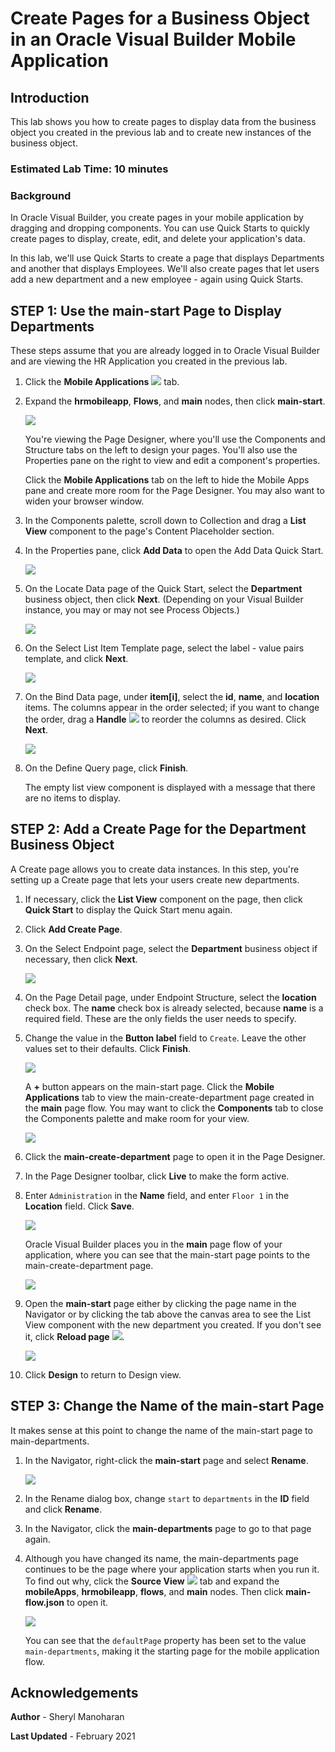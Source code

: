 # Create Pages for a Business Object in an Oracle Visual Builder Mobile Application

## Introduction

This lab shows you how to create pages to display data from the business object you created in the previous lab and to create new instances of the business object.

### Estimated Lab Time:  10 minutes

### Background

In Oracle Visual Builder, you create pages in your mobile application by dragging and dropping components. You can use Quick Starts to quickly create pages to display, create, edit, and delete your application's data.

In this lab, we'll use Quick Starts to create a page that displays Departments and another that displays Employees. We'll also create pages that let users add a new department and a new employee - again using Quick Starts.


## **STEP 1**: Use the main-start Page to Display Departments

These steps assume that you are already logged in to Oracle Visual Builder and are viewing the HR Application you created in the previous lab.

1.  Click the **Mobile Applications** ![](images/vbcscp_mob_mob_icon.png) tab.
2.  Expand the **hrmobileapp**, **Flows**, and **main** nodes, then click **main-start**.

    ![](./images/vbcscp_mob_dd_s2.png)

    You're viewing the Page Designer, where you'll use the Components and Structure tabs on the left to design your pages. You'll also use the Properties pane on the right to view and edit a component's properties.

    Click the **Mobile Applications** tab on the left to hide the Mobile Apps pane and create more room for the Page Designer. You may also want to widen your browser window.

3.  In the Components palette, scroll down to Collection and drag a **List View** component to the page's Content Placeholder section.

4.  In the Properties pane, click **Add Data** to open the Add Data Quick Start.

    ![](./images/vbcscp_mob_dd_s4.png)

5.  On the Locate Data page of the Quick Start, select the **Department** business object, then click **Next**. (Depending on your Visual Builder instance, you may or may not see Process Objects.)

    ![](./images/vbcscp_mob_dd_s5.png)

6.  On the Select List Item Template page, select the label - value pairs template, and click **Next**.

    ![](./images/vbcscp_mob_dd_s6.png)

7.  On the Bind Data page, under **item\[i\]**, select the **id**, **name**, and **location** items. The columns appear in the order selected; if you want to change the order, drag a **Handle** ![](./images/vbcscp_handle_icon.png) to reorder the columns as desired. Click **Next**.

    ![](./images/vbcscp_mob_dd_s7.png)

8.  On the Define Query page, click **Finish**.  

    The empty list view component is displayed with a message that there are no items to display.


## **STEP 2**: Add a Create Page for the Department Business Object

A Create page allows you to create data instances. In this step, you're setting up a Create page that lets your users create new departments.

1.  If necessary, click the **List View** component on the page, then click **Quick Start** to display the Quick Start menu again.
2.  Click **Add Create Page**.
3.  On the Select Endpoint page, select the **Department** business object if necessary, then click **Next**.

    ![](./images/vbcscp_mob_cpd_s3.png)

4.  On the Page Detail page, under Endpoint Structure, select the **location** check box. The **name** check box is already selected, because **name** is a required field. These are the only fields the user needs to specify.
5.  Change the value in the **Button label** field to `Create`. Leave the other values set to their defaults. Click **Finish**.

    ![](./images/vbcscp_mob_cpd_s5.png)

    A **+** button appears on the main-start page. Click the **Mobile Applications** tab to view the main-create-department page created in the **main** page flow. You may want to click the **Components** tab to close the Components palette and make room for your view.

    ![](./images/vbcscp_mob_cpd_s5_result.png)

6.  Click the **main-create-department** page to open it in the Page Designer.
7.  In the Page Designer toolbar, click **Live** to make the form active.
8.  Enter `Administration` in the **Name** field, and enter `Floor 1` in the **Location** field. Click **Save**.

    ![](./images/vbcscp_mob_cpd_s8.png)

    Oracle Visual Builder places you in the **main** page flow of your application, where you can see that the main-start page points to the main-create-department page.

    ![](./images/vbcscp_mob_cpd_s8_result.png)

9.  Open the **main-start** page either by clicking the page name in the Navigator or by clicking the tab above the canvas area to see the List View component with the new department  you created. If you don't see it, click **Reload page** ![](images/vbcscp_mob_reload_icon.png).

    ![](./images/vbcscp_mob_cpd_s9.png)

10.  Click **Design** to return to Design view.

## **STEP 3**: Change the Name of the main-start Page

It makes sense at this point to change the name of the main-start page to main-departments.

1.  In the Navigator, right-click the **main-start** page and select **Rename**.

    ![](./images/vbcscp_mob_cpn_s1.png)

2.  In the Rename dialog box, change `start` to `departments` in the **ID** field and click **Rename**. 
3.  In the Navigator, click the **main-departments** page to go to that page again.
4.  Although you have changed its name, the main-departments page continues to be the page where your application starts when you run it. To find out why, click the **Source View** ![](./images/vbcscp_mob_sourceview_icon.png) tab and expand the **mobileApps**, **hrmobileapp**, **flows**, and **main** nodes. Then click **main-flow.json** to open it.

    ![](./images/vbcscp_mob_cpn_s4.png)

    You can see that the `defaultPage` property has been set to the value `main-departments`, making it the starting page for the mobile application flow.

## Acknowledgements
**Author** - Sheryl Manoharan

**Last Updated** - February 2021
